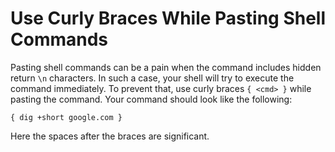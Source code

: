 # Use Curly Braces While Pasting Shell Commands

Pasting shell commands can be a pain when the command includes hidden return `\n` characters. In such a case, your shell will try to execute the command immediately. To prevent that, use curly braces `{ <cmd> }` while pasting the command. Your command
should look like the following:

```
{ dig +short google.com }
```

Here the spaces after the braces are significant.
